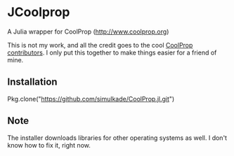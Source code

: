 # JCoolprop
A Julia wrapper for CoolProp (http://www.coolprop.org)

This is not my work, and all the credit goes to the cool [CoolProp contributors](https://github.com/CoolProp/CoolProp/graphs/contributors). I only put this together to make things easier for a friend of mine.  

## Installation
Pkg.clone("https://github.com/simulkade/CoolProp.jl.git")

## Note
The installer downloads libraries for other operating systems as well. I don't know how to fix it, right now.
